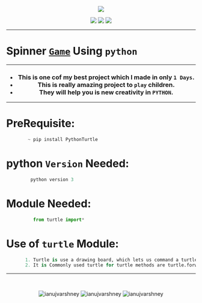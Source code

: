 <p align = "center">
  <img  src="https://thoughtsonprogramming.files.wordpress.com/2018/11/spinner.gif">
</p>  

<p align = "center">
<img src="https://forthebadge.com/images/badges/for-you.svg" /> 
<img src="https://forthebadge.com/images/badges/made-with-python.svg" />
<img src="https://forthebadge.com/images/badges/built-by-developers.svg" />
</p>

_____________________________
# <h1>Spinner <a href="https://github.com/ianujvarshney/Spinner-Game-in-python">**`Game`**</a> Using **`python`** </h1>
_____________________________

<h3 align="center">
  
-  This is one cof my best project which I made in only `1 Days`.
-  This is really amazing project to `play` children.
-  They will help you is new creativity in `PYTHON`.

</h3>  

________________________________

# PreRequisite:
```python
        ~ pip install PythonTurtle
```

# python **`Version`** Needed:
```python
         python version 3
```
# Module Needed:
```python 
          from turtle import*
```
# Use of **`turtle`** Module:
```python
       1. Turtle is use a drawing board, which lets us command a turtle to draw all over it!
       2. It is Commonly used turtle for turtle methods are turtle.forward() and turtle.right() etc:

```


----
<br/>
<p align="center">
<img src="https://badges.pufler.dev/visits/ianujvarshney/Spinner-Game-in-python?style=for-the-badge&logo=github&logoColor=yellow" alt=ianujvarshney />
<img src="https://badges.pufler.dev/updated/ianujvarshney/Spinner-Game-in-python?style=for-the-badge&logo=github&logoColor=yellow" alt=ianujvarshney />
<img src="https://img.shields.io/github/last-commit/ianujvarshney/Spinner-Game-in-python?logo=github&logoColor=yellow&style=for-the-badge" alt=ianujvarshney />
</p>
